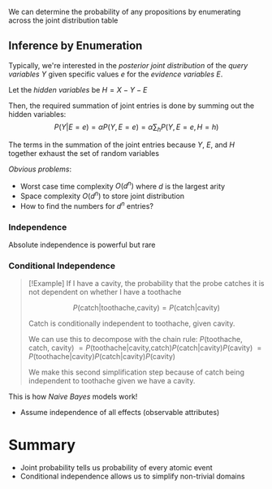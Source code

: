 
We can determine the probability of any propositions by enumerating across the joint distribution table

## Inference by Enumeration

Typically, we're interested in the *posterior joint distribution* of the *query variables* $Y$ given specific values $e$ for the *evidence variables* $E$.

Let the *hidden variables* be $H = X-Y-E$

Then, the required summation of joint entries is done by summing out the hidden variables:
$$P(Y|E=e)=\alpha P(Y,E=e) = \alpha \sum_{h}P(Y,E=e,H=h)$$

The terms in the summation of the joint entries because $Y$, $E$, and $H$ together exhaust the set of random variables

*Obvious problems*:
- Worst case time complexity $O(d^n)$ where $d$ is the largest arity
- Space complexity $O(d^n)$ to store joint distribution
- How to find the numbers for $d^n$ entries?


### Independence

Absolute independence is powerful but rare

### Conditional Independence

>[!Example]
>If I have a cavity, the probability that the probe catches it is not dependent on whether I have a toothache
>
>$$P(\text{catch|toothache,cavity})=P(\text{catch|cavity})$$
>
>Catch is conditionally independent to toothache, given cavity.
>
>We can use this to decompose with the chain rule:
>$P(\text{toothache, catch, cavity})$
>$= P(\text{toothache|cavity,catch})P(\text{catch|cavity})P(\text{cavity})$
>$= P(\text{toothache|cavity})P(\text{catch|cavity})P(\text{cavity})$
>
>We make this second simplification step because of catch being independent to toothache given we have a cavity.

This is how *Naive Bayes* models work!
- Assume independence of all effects (observable attributes)


# Summary
- Joint probability tells us probability of every atomic event
- Conditional independence allows us to simplify non-trivial domains